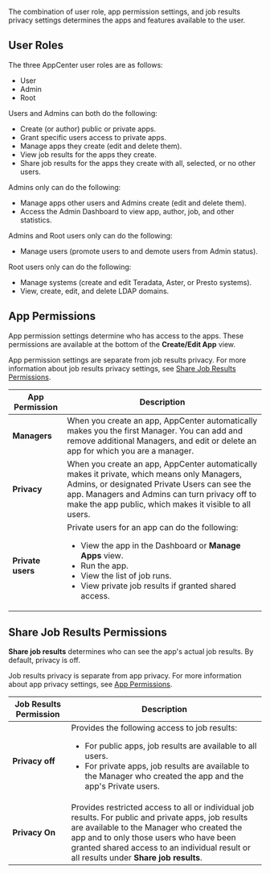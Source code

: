 The combination of user role, app permission settings, and job results privacy settings determines the apps and features available to the user.

## User Roles

The three AppCenter user roles are as follows:

* User
* Admin
* Root

Users and Admins can both do the following:

* Create (or author) public or private apps.
* Grant specific users access to private apps.
* Manage apps they create (edit and delete them).
* View job results for the apps they create.
* Share job results for the apps they create with all, selected, or no other users.

Admins only can do the following:

* Manage apps other users and Admins create (edit and delete them).
* Access the Admin Dashboard to view app, author, job, and other statistics.

Admins and Root users only can do the following:

* Manage users (promote users to and demote users from Admin status).

Root users only can do the following:

* Manage systems (create and edit Teradata, Aster, or Presto systems).
* View, create, edit, and delete LDAP domains.

## App Permissions

App permission settings determine who has access to the apps. These permissions are available at the bottom of the **Create/Edit App** view.

App permission settings are separate from job results privacy. For more information about job results privacy settings, see [Share Job Results Permissions](#share-job-results-permissions).

| App Permission| Description |
| ------------- | ------------- |
| **Managers**  | When you create an app, AppCenter automatically makes you the first Manager. You can add and remove additional Managers, and edit or delete an app for which you are a manager.|
| **Privacy**  | When you create an app, AppCenter automatically makes it private, which means only Managers, Admins, or designated Private Users can see the app. Managers and Admins can turn privacy off to make the app public, which makes it visible to all users. |
| **Private users** | Private users for an app can do the following: <ul><li>View the app in the Dashboard or **Manage Apps** view.</li><li>Run the app.</li><li>View the list of job runs.</li><li>View private job results if granted shared access.</li></ul>|

## Share Job Results Permissions

**Share job results** determines who can see the app's actual job results. By default, privacy is off.

Job results privacy is separate from app privacy. For more information about app privacy settings, see [App Permissions](#app-permissions).

| Job Results Permission| Description |
| ------------- | ------------- |
| **Privacy off**  | Provides the following access to job results: <ul><li>For public apps, job results are available to all users.</li><li> For private apps, job results are available to the Manager who created the app and the app's Private users.</li></ul> |
| **Privacy On**  | Provides restricted access to all or individual job results. For public and private apps, job results are available to the Manager who created the app and to only those users who have been granted shared access to an individual result or all results under **Share job results**. |


